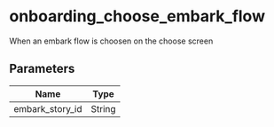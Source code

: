 # onboarding_choose_embark_flow
When an embark flow is choosen on the choose screen

## Parameters

| Name      | Type |
| ----------- | ----------- |
| embark_story_id      | String       |

